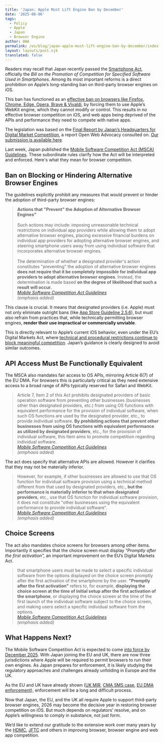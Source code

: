 ```yaml
---
title: 'Japan: Apple Must Lift Engine Ban by December'
date: '2025-08-06'
tags:
  - Policy
  - Apple
  - Japan
  - Browser Engine
author: OWA
permalink: /es/blog/japan-apple-must-lift-engine-ban-by-december/index.html
layout: layouts/post.njk
translated: false
---
```


Readers may recall that Japan recently passed the [Smartphone Act](https://open-web-advocacy.org/blog/japan-ends-the-apple-browser-ban/), officially the *Bill on the Promotion of Competition for Specified Software Used in Smartphones*. Among its most important reforms is a direct prohibition on Apple’s long-standing ban on third-party browser engines on iOS.

This ban has functioned as an [effective ban on browsers like Firefox, Chrome, Edge, Opera, Brave & Vivaldi](https://open-web-advocacy.org/walled-gardens-report/#apple-has-effectively-banned-all-third-party-browsers), by forcing them to use Apple’s WebKit engine, which they cannot modify or control. This results in no effective browser competition on iOS, and web apps being deprived of the APIs and performance they need to compete with native apps.

The legislation was based on the [Final Report by Japan’s Headquarters for Digital Market Competition](https://www.kantei.go.jp/jp/singi/digitalmarket/pdf_e/documents_230616.pdf), a report Open Web Advocacy consulted on. [Our submission is available here](https://open-web-advocacy.org/files/OWA%20-%20HDMC%20\(Japan\)%20-%20Competition%20in%20the%20Mobile%20App%20Ecosystem%20-%20v1.1.pdf).

Last week, Japan published the [Mobile Software Competition Act (MSCA) Guidelines](https://www.jftc.go.jp/file/MSCA_Guidelines_tentative_translation.pdf). These subordinate rules clarify how the Act will be interpreted and enforced. Here's what they mean for browser competition.

## Ban on Blocking or Hindering Alternative Browser Engines

The guidelines explicitly prohibit any measures that would prevent or hinder the adoption of third-party browser engines:

> **Actions that "Prevent" the Adoption of Alternative Browser Engines"**<br>  
> Such actions may include: imposing unreasonable technical restrictions on individual app providers while allowing them to adopt alternative browser engines, placing excessive financial burdens on individual app providers for adopting alternative browser engines, and steering smartphone users away from using individual software that incorporates alternative browser engines.<br><br>
> The determination of whether a designated provider's action constitutes "preventing" the adoption of alternative browser engines **does not require that it be completely impossible for individual app providers to adopt alternative browser engines**. Instead, the determination is made based **on the degree of likelihood that such a result will occur.**  
> <cite>[Mobile Software Competition Act Guidelines](https://www.jftc.go.jp/file/MSCA_Guidelines_tentative_translation.pdf)<br>
(emphasis added)</cite>

This clause is crucial. It means that designated providers (i.e. Apple) must not only eliminate outright bans (like [App Store Guideline 2.5.6](https://developer.apple.com/app-store/review/guidelines/#:~:text=Apps%20that%20browse%20the%20web%20must%20use%20the%20appropriate%20WebKit%20framework%20and%20WebKit%20JavaScript.)), but must also refrain from practices that, while technically permitting browser engines, **render their use impractical or commercially unviable**.

This is directly relevant to Apple’s current iOS behavior, even under the EU’s Digital Markets Act, where [technical and procedural restrictions continue to block meaningful competition](https://open-web-advocacy.org/blog/apples-browser-engine-ban-persists-even-under-the-dma/). Japan’s guidance is clearly designed to avoid similar outcomes.

## API Access Must Be Functionally Equivalent

The MSCA also mandates fair access to OS APIs, mirroring Article 6(7) of the EU DMA. For browsers this is particularly critical as they need extensive access to a broad range of APIs typically reserved for Safari and WebKit.

> Article 7, Item 2 of this Act prohibits designated providers of basic operation software from preventing other businesses (businesses other than designated providers, etc.) from using OS functions with equivalent performance for the provision of individual software, when such OS functions are used by the designated provider, etc., to provide individual software. **By prohibiting actions that prevent other businesses from using OS functions with equivalent performance as utilized by designated providers**, etc., for the provision of individual software, this Item aims to promote competition regarding individual software.  
> <cite>[Mobile Software Competition Act Guidelines](https://www.jftc.go.jp/file/MSCA_Guidelines_tentative_translation.pdf)<br>
(emphasis added)</cite>

The act does specify that alternative APIs are allowed. However it clarifies that they may not be materially inferior.

> However, for example, if other businesses are allowed to use that OS function for individual software provision using a technical method different from that used by designated providers, etc., **but the performance is materially inferior to that when designated providers**, etc., use that OS function for individual software provision, it does not constitute "other businesses using the equivalent performance to provide individual software".  
> <cite>[Mobile Software Competition Act Guidelines](https://www.jftc.go.jp/file/MSCA_Guidelines_tentative_translation.pdf)<br>
(emphasis added)</cite>

## Choice Screens

The act also mandates choice screens for browsers among other items. Importantly it specifies that the choice screen must display “*Promptly after the first activation",* an important improvement on the EU’s Digital Markets Act.

> that smartphone users must be made to select a specific individual software from the options displayed on the choice screen promptly after the first activation of the smartphone by the user. **"Promptly after the first activation"** refers to, for example, **displaying the choice screen at the time of initial setup after the first activation of the smartphone**, or displaying the choice screen at the time of the first launch of the individual software subject to the choice screen, and making users select a specific individual software from the options.  
> <cite>[Mobile Software Competition Act Guidelines](https://www.jftc.go.jp/file/MSCA_Guidelines_tentative_translation.pdf)<br>
(emphasis added)</cite>

## What Happens Next?

The Mobile Software Competition Act is expected to come [into force by December 2025](https://globalcompetitionreview.com/review/the-asia-pacific-antitrust-review/2025/article/japan-authorities-prepare-use-bolstered-anti-monopoly-framework-scrutinise-digital-sector#:~:text=The%20Mobile%20Software%20Competition%20Act%20is%20expected%20to%20come%20into%20force%20by%20December%202025.). With Japan joining the EU and UK, there are now three jurisdictions where Apple will be required to permit browsers to run their own engines. As Japan prepares for enforcement, it is likely studying the regulatory approaches and challenges already unfolding in Europe and the UK.

As the EU and UK have already shown ([UK MIR](https://open-web-advocacy.org/blog/uk-regulators-final-verdict--apples-browser-engine-ban-harms-competition/), [CMA SMS case](https://open-web-advocacy.org/blog/uk-launches-investigation-into-apple-and-google-under-dmcc/), [EU DMA enforcement](https://open-web-advocacy.org/blog/apples-browser-engine-ban-persists-even-under-the-dma/)), enforcement will be a long and difficult process.

Now that Japan, the EU, and the UK all require Apple to support third-party browser engines, 2026 may become the decisive year in restoring browser competition on iOS. But much depends on regulators’ resolve, and on Apple’s willingness to comply in substance, not just form.

We’d like to extend our gratitude to the extensive work over many years by the [HDMC](https://www.kantei.go.jp/jp/singi/digitalmarket/index_e.html), [JFTC](https://www.jftc.go.jp/en/) and others in improving browser, browser engine and web app competition.
